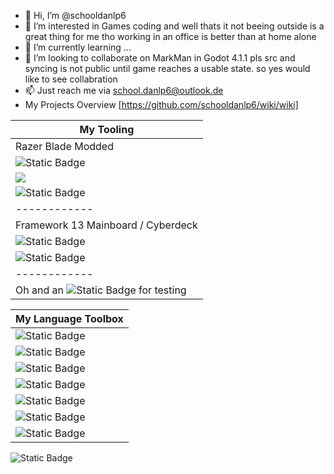 - 👋 Hi, I’m @schooldanlp6
- 👀 I’m interested in Games coding and well thats it not beeing outside is a great thing for me tho working in an office is better than at home alone
- 🌱 I’m currently learning ...
- 💞️ I’m looking to collaborate on MarkMan in Godot 4.1.1 pls src and syncing is not public until game reaches a usable state. so yes would like to see collabration
- 📫 Just reach me via school.danlp6@outlook.de
- My Projects Overview [https://github.com/schooldanlp6/wiki/wiki]

|My Tooling|
|-----------|
|Razer Blade Modded|
|![Static Badge](https://img.shields.io/badge/CPU-Intel_i7_10.th_Gen-blue)|
|![](https://img.shields.io/badge/GPU-Nvidia_2080_Super-green)|
|![Static Badge](https://img.shields.io/badge/RAM-32GB_DDR4-purple)|
|------------|
|Framework 13 Mainboard / Cyberdeck|
|![Static Badge](https://img.shields.io/badge/CPU-Intel_i7_11.th_Gen-blue)|
|![Static Badge](https://img.shields.io/badge/RAM-8GB_DDR4-purple)|
|------------|
|Oh and an ![Static Badge](https://img.shields.io/badge/Mini_PC-Orange_PI_5_8GB-orange) for testing|

|My Language Toolbox|
|-------------------|
|![Static Badge](https://img.shields.io/badge/Python-black)|
|![Static Badge](https://img.shields.io/badge/Rust-f00636)|
|![Static Badge](https://img.shields.io/badge/Node-JS-green)|
|![Static Badge](https://img.shields.io/badge/Oracle-java-red)|
|![Static Badge](https://img.shields.io/badge/My-SQL-black)|
|![Static Badge](https://img.shields.io/badge/Godot-Engine_4.1-blue)|
|![Static Badge](https://img.shields.io/badge/bash-sh-black)|

![Static Badge](https://img.shields.io/badge/Collaborate_with_me-school.danlp6%2Bcollab%40outlook.de-darkgreen)
